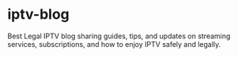 # iptv-blog
Best Legal IPTV blog sharing guides, tips, and updates on streaming services, subscriptions, and how to enjoy IPTV safely and legally.

